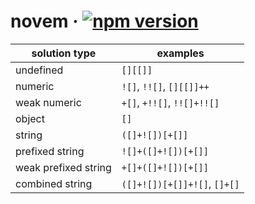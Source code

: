 # novem · [![npm version][npm badge]][npm url]

| **solution type**    | **examples**                 |
|----------------------|------------------------------|
| undefined            | `[][[]]`                     |
| numeric              | `![]`, `!![]`, `[][[]]++`    |
| weak numeric         | `+[]`, `+!![]`, `!![]+!![]`  |
| object               | `[]`                         |
| string               | `([]+![])[+[]]`              |
| prefixed string      | `![]+([]+![])[+[]]`          |
| weak prefixed string | `+[]+([]+![])[+[]]`          |
| combined string      | `([]+![])[+[]]+![]`, `[]+[]` |

[npm badge]: https://badge.fury.io/js/novem.svg
[npm url]: https://www.npmjs.com/package/novem
